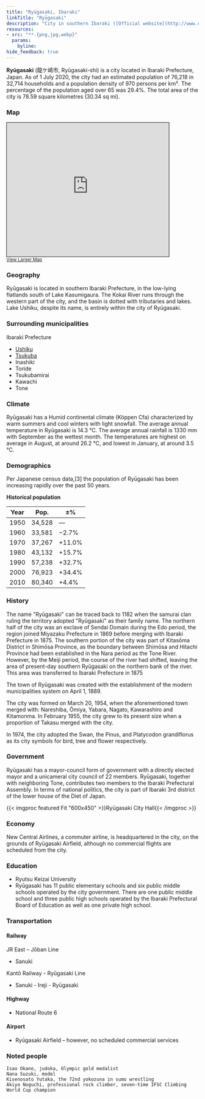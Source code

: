 ```yaml
---
title: "Ryūgasaki, Ibaraki"
linkTitle: "Ryūgasaki"
description: "City in southern Ibaraki ([Official website](http://www.city.ryugasaki.ibaraki.jp/))"
resources:
- src: "**.{png,jpg,webp}"
  params:
    byline:
hide_feedback: true
---
```

**Ryūgasaki** (龍ケ崎市, Ryūgasaki-shi) is a city located in Ibaraki Prefecture, Japan. As of 1 July 2020, the city had an estimated population of 76,218 in 32,714 households and a population density of 970 persons per km². The percentage of the population aged over 65 was 29.4%. The total area of the city is 78.59 square kilometres (30.34 sq mi). 

### Map

<div class="osm">
<iframe width="425" height="350" frameborder="0" scrolling="no" marginheight="0" marginwidth="0" src="https://www.openstreetmap.org/export/embed.html?bbox=140.09748458862308%2C35.856361392668454%2C140.25575637817386%2C35.960778755287464&amp;layer=transportmap" style="border: 1px solid black"></iframe><br/><small><a href="https://www.openstreetmap.org/#map=13/35.9085/140.1766&amp;layers=TN">View Larger Map</a></small>
</div>

### Geography

Ryūgasaki is located in southern Ibaraki Prefecture, in the low-lying flatlands south of Lake Kasumigaura. The Kokai River runs through the western part of the city, and the basin is dotted with tributaries and lakes. Lake Ushiku, despite its name, is entirely within the city of Ryūgasaki. 

### Surrounding municipalities

Ibaraki Prefecture

- [Ushiku](https://timog.org/wiki/ushiku-ibaraki/)
- [Tsukuba](https://timog.org/wiki/tsukuba-ibaraki/)
- Inashiki
- Toride
- Tsukubamirai
- Kawachi
- Tone

### Climate

Ryūgasaki has a Humid continental climate (Köppen Cfa) characterized by warm summers and cool winters with light snowfall. The average annual temperature in Ryūgasaki is 14.3 °C. The average annual rainfall is 1330 mm with September as the wettest month. The temperatures are highest on average in August, at around 26.2 °C, and lowest in January, at around 3.5 °C.

### Demographics

Per Japanese census data,[3] the population of Ryūgasaki has been increasing rapidly over the past 50 years. 

**Historical population**

| Year | Pop.	| ±% |
| --- | --- | --- |
|1950 |	34,528	|—    |
|1960 |	33,581	|−2.7%|
|1970 |	37,267	|+11.0%|
|1980 |	43,132	|+15.7%|
|1990 |	57,238	|+32.7%|
|2000 |	76,923	|+34.4%|
|2010 |	80,340	|+4.4%|

### History

The name "Ryūgasaki" can be traced back to 1182 when the samurai clan ruling the territory adopted "Ryūgasaki" as their family name. The northern half of the city was an exclave of Sendai Domain during the Edo period, the region joined Miyazaku Prefecture in 1869 before merging with Ibaraki Prefecture in 1875. The southern portion of the city was part of Kitasōma District in Shimōsa Province, as the boundary between Shimōsa and Hitachi Province had been established in the Nara period as the Tone River. However, by the Meiji period, the course of the river had shifted, leaving the area of present-day southern Ryūgasaki on the northern bank of the river. This area was transferred to Ibaraki Prefecture in 1875

The town of Ryūgasaki was created with the establishment of the modern municipalities system on April 1, 1889.

The city was formed on March 20, 1954, when the aforementioned town merged with: Nareshiba, Ōmiya, Yabara, Nagato, Kawarashiro and Kitamonma. In February 1955, the city grew to its present size when a proportion of Takasu merged with the city.

In 1974, the city adopted the Swan, the Pinus, and Platycodon grandiflorus as its city symbols for bird, tree and flower respectively.


### Government

Ryūgasaki has a mayor-council form of government with a directly elected mayor and a unicameral city council of 22 members. Ryūgasaki, together with neighboring Tone, contributes two members to the Ibaraki Prefectural Assembly. In terms of national politics, the city is part of Ibaraki 3rd district of the lower house of the Diet of Japan.

{{< imgproc featured Fit "600x450" >}}Ryūgasaki City Hall{{< /imgproc >}}

### Economy

New Central Airlines, a commuter airline, is headquartered in the city, on the grounds of Ryūgasaki Airfield, although no commercial flights are scheduled from the city.

### Education

- Ryutsu Keizai University
- Ryūgasaki has 11 public elementary schools and six public middle schools operated by the city government. There are one public middle school and three public high schools operated by the Ibaraki Prefectural Board of Education as well as one private high school.

### Transportation

#### Railway

JR East – Jōban Line

- Sanuki

Kantō Railway - Ryūgasaki Line

- Sanuki - Ireji - Ryūgasaki

#### Highway

- National Route 6

#### Airport

- Ryūgasaki Airfield – however, no scheduled commercial services


### Noted people

    Isao Okano, judoka, Olympic gold medalist
    Nana Suzuki, model
    Kisenosato Yutaka, the 72nd yokozuna in sumo wrestling
    Akiyo Noguchi, professional rock climber, seven-time IFSC Climbing World Cup champion


